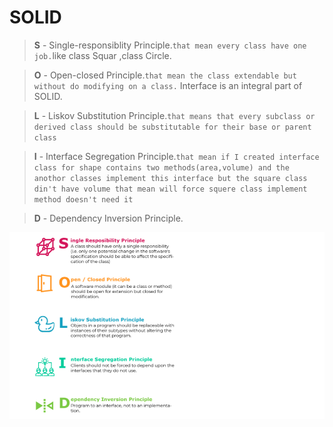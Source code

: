 # SOLID

>**S** - Single-responsiblity Principle.`that mean every class have one job.`like class Squar ,class Circle.

>**O** - Open-closed Principle.`that mean the class extendable but without do modifying on a class.` Interface is an integral part of SOLID.

>**L** - Liskov Substitution Principle.`that means that every subclass or derived class should be substitutable for their base or parent class`

>**I** - Interface Segregation Principle.`that mean if I created interface class for shape contains two methods(area,volume) and the anothor classes implement this interface but the square class din't have volume that mean will force squere class implement method doesn't need it`

>**D** - Dependency Inversion Principle.


![](Read8.PNG)